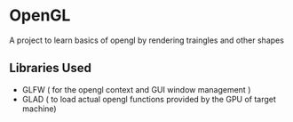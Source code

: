 # OpenGL

A project to learn basics of opengl by rendering traingles and other shapes

## Libraries Used
- GLFW ( for the opengl context and GUI window management )
- GLAD ( to load actual opengl functions provided by the GPU of target machine)